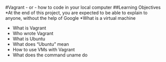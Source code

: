 #Vagrant - or - how to code in your local computer
##Learning Objectives
*At the end of this project, you are expected to be able to explain to anyone, without the help of Google
*What is a virtual machine
* What is Vagrant
* Who wrote Vagrant
* What is Ubuntu
* What does “Ubuntu” mean
* How to use VMs with Vagrant
* What does the command uname do
